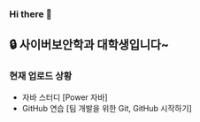 ### Hi there 👋

## 🔒 사이버보안학과 대학생입니다~

### 현재 업로드 상황
- 자바 스터디 [Power 자바]
- GitHub 연습 [팀 개발을 위한 Git, GitHub 시작하기]

<!--
**borichayam/borichayam** is a ✨ _special_ ✨ repository because its `README.md` (this file) appears on your GitHub profile.

Here are some ideas to get you started:

- 🔭 I’m currently working on ...
- 🌱 I’m currently learning ...
- 👯 I’m looking to collaborate on ...
- 🤔 I’m looking for help with ...
- 💬 Ask me about ...
- 📫 How to reach me: ...
- 😄 Pronouns: ...
- ⚡ Fun fact: ...
-->
